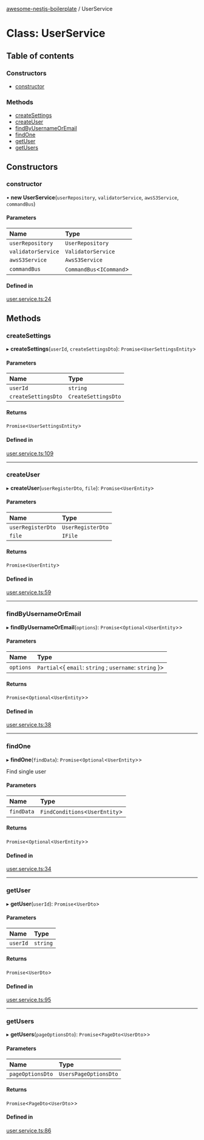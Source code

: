 [awesome-nestjs-boilerplate](../README.md) / UserService

# Class: UserService

## Table of contents

### Constructors

- [constructor](UserService.md#constructor)

### Methods

- [createSettings](UserService.md#createsettings)
- [createUser](UserService.md#createuser)
- [findByUsernameOrEmail](UserService.md#findbyusernameoremail)
- [findOne](UserService.md#findone)
- [getUser](UserService.md#getuser)
- [getUsers](UserService.md#getusers)

## Constructors

### constructor

• **new UserService**(`userRepository`, `validatorService`, `awsS3Service`, `commandBus`)

#### Parameters

| Name | Type |
| :------ | :------ |
| `userRepository` | `UserRepository` |
| `validatorService` | `ValidatorService` |
| `awsS3Service` | `AwsS3Service` |
| `commandBus` | `CommandBus`<`ICommand`\> |

#### Defined in

[user.service.ts:24](https://github.com/klub-deepak/poc_doc_generation_3/blob/afd7f83/src/modules/user/user.service.ts#L24)

## Methods

### createSettings

▸ **createSettings**(`userId`, `createSettingsDto`): `Promise`<`UserSettingsEntity`\>

#### Parameters

| Name | Type |
| :------ | :------ |
| `userId` | `string` |
| `createSettingsDto` | `CreateSettingsDto` |

#### Returns

`Promise`<`UserSettingsEntity`\>

#### Defined in

[user.service.ts:109](https://github.com/klub-deepak/poc_doc_generation_3/blob/afd7f83/src/modules/user/user.service.ts#L109)

___

### createUser

▸ **createUser**(`userRegisterDto`, `file`): `Promise`<`UserEntity`\>

#### Parameters

| Name | Type |
| :------ | :------ |
| `userRegisterDto` | `UserRegisterDto` |
| `file` | `IFile` |

#### Returns

`Promise`<`UserEntity`\>

#### Defined in

[user.service.ts:59](https://github.com/klub-deepak/poc_doc_generation_3/blob/afd7f83/src/modules/user/user.service.ts#L59)

___

### findByUsernameOrEmail

▸ **findByUsernameOrEmail**(`options`): `Promise`<`Optional`<`UserEntity`\>\>

#### Parameters

| Name | Type |
| :------ | :------ |
| `options` | `Partial`<{ `email`: `string` ; `username`: `string`  }\> |

#### Returns

`Promise`<`Optional`<`UserEntity`\>\>

#### Defined in

[user.service.ts:38](https://github.com/klub-deepak/poc_doc_generation_3/blob/afd7f83/src/modules/user/user.service.ts#L38)

___

### findOne

▸ **findOne**(`findData`): `Promise`<`Optional`<`UserEntity`\>\>

Find single user

#### Parameters

| Name | Type |
| :------ | :------ |
| `findData` | `FindConditions`<`UserEntity`\> |

#### Returns

`Promise`<`Optional`<`UserEntity`\>\>

#### Defined in

[user.service.ts:34](https://github.com/klub-deepak/poc_doc_generation_3/blob/afd7f83/src/modules/user/user.service.ts#L34)

___

### getUser

▸ **getUser**(`userId`): `Promise`<`UserDto`\>

#### Parameters

| Name | Type |
| :------ | :------ |
| `userId` | `string` |

#### Returns

`Promise`<`UserDto`\>

#### Defined in

[user.service.ts:95](https://github.com/klub-deepak/poc_doc_generation_3/blob/afd7f83/src/modules/user/user.service.ts#L95)

___

### getUsers

▸ **getUsers**(`pageOptionsDto`): `Promise`<`PageDto`<`UserDto`\>\>

#### Parameters

| Name | Type |
| :------ | :------ |
| `pageOptionsDto` | `UsersPageOptionsDto` |

#### Returns

`Promise`<`PageDto`<`UserDto`\>\>

#### Defined in

[user.service.ts:86](https://github.com/klub-deepak/poc_doc_generation_3/blob/afd7f83/src/modules/user/user.service.ts#L86)
